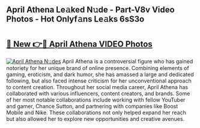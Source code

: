 ## April Athena Le𝚊ked N𝚞de - Part-V8v Video Photos - Hot Onlyf𝚊ns Le𝚊ks 6sS3o

# <h2><a href="http://ab38044.deff.icu/?id=April+Athena">🔗 New 👉🔴 April Athena VIDEO Photos</a></h2>

[![April Athena N𝚞des](https://i.imgur.com/rIISA9y.gif)](http://ab38044.deff.icu/?id=April+Athena)
April Athena is a controversial figure who has gained notoriety for her unique brand of online presence. Combining elements of gaming, eroticism, and dark humor, she has amassed a large and dedicated following, but also faced intense criticism for her unconventional approach to content creation. Throughout her social media career, April Athena has collaborated with various influencers, content creators, and brands. Some of her most notable collaborations include working with fellow YouTuber and gamer, Chance Sutton, and partnering with companies like Boost Mobile and Nike. These collaborations not only helped expand her reach but also allowed her to explore new opportunities and creative avenues.
